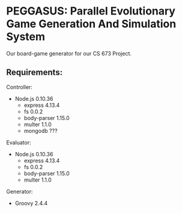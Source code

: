 # PEGGASUS: Parallel Evolutionary Game Generation And Simulation System
Our board-game generator for our CS 673 Project.

## Requirements:
Controller:
- Node.js       0.10.36
  - express     4.13.4
  - fs          0.0.2
  - body-parser 1.15.0
  - multer      1.1.0
  - mongodb     ???

Evaluator:
- Node.js       0.10.36
  - express     4.13.4
  - fs          0.0.2
  - body-parser 1.15.0
  - multer      1.1.0

Generator:
- Groovy        2.4.4
